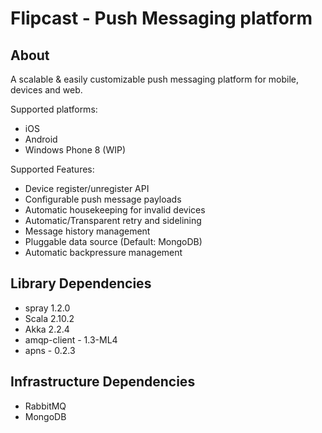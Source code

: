 Flipcast - Push Messaging platform
==================================

About
-----
A scalable & easily customizable push messaging platform for mobile, devices and web.

Supported platforms:
* iOS
* Android
* Windows Phone 8 (WIP)

Supported Features:
* Device register/unregister API
* Configurable push message payloads
* Automatic housekeeping for invalid devices
* Automatic/Transparent retry and sidelining
* Message history management
* Pluggable data source (Default: MongoDB)
* Automatic backpressure management

Library Dependencies
--------------------
* spray 1.2.0
* Scala 2.10.2
* Akka 2.2.4
* amqp-client - 1.3-ML4
* apns - 0.2.3

Infrastructure Dependencies
---------------------------
* RabbitMQ
* MongoDB



